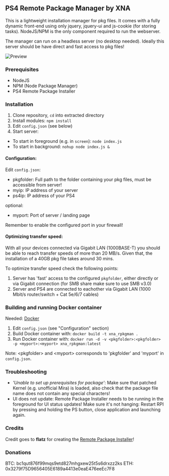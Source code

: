 ## PS4 Remote Package Manager by XNA

This is a lightweight installation manager for pkg files.
It comes with a fully dynamic front-end using only jquery, jquery-ui and js-cookie (for storing tasks).
NodeJS/NPM is the only component required to run the webserver.

The manager can run on a headless server (no desktop needed). Ideally this server should be have direct and fast access to pkg files!

![Preview](preview.png)

### Prerequisites
- NodeJS
- NPM (Node Package Manager)
- PS4 Remote Package Installer

### Installation 
1. Clone repository, `cd` into extracted directory
2. Install modules: `npm install`
3. Edit `config.json` (see below)
4. Start server:
* To start in foreground (e.g. in `screen`): `node index.js`
* To start in background: `nohup node index.js &`

#### Configuration:
Edit `config.json`:
* pkgfolder: Full path to the folder containing your pkg files, must be accessible from server!
* myip: IP address of your server
* ps4ip: IP address of your PS4

optional:
* myport: Port of server / landing page

Remember to enable the configured port in your firewall!

#### Optimizing transfer speed:
With all your devices connected via Gigabit LAN (1000BASE-T) you should be able to reach transfer speeds of more than 20 MB/s.
Given that, the installation of a 40GB pkg file takes around 30 mins.

To optimize transfer speed check the following points:
1. Server has 'fast' access to the configured `pkgfolder`, either directly or via Gigabit connection (for SMB share make sure to use SMB v3.0)
2. Server and PS4 are connected to eachother via Gigabit LAN (1000 Mbit/s router/switch + Cat 5e/6/7 cables)

### Building and running Docker container
Needed: [Docker](https://docs.docker.com/get-docker/)

1. Edit `config.json` (see "Configuration" section)
2. Build Docker container with: `docker build -t xna_rpkgman .`
3. Run Docker container with: `docker run -d -v <pkgfolder>:<pkgfolder> -p <myport>:<myport> xna_rpkgman:latest`

Note: \<pkgfolder\> and \<myport\> corresponds to 'pkgfolder' and 'myport' in `config.json`.

### Troubleshooting
* _'Unable to set up prerequisites for package'_: Make sure that patched Kernel (e.g. unofficial Mira) is loaded, also check that the package file name does not contain any special characters!
* UI does not update: Remote Package Installer needs to be running in the foreground for UI status updates! Make sure it's not hanging: Restart RPI by pressing and holding the PS button, close application and launching again.

### Credits
Credit goes to **flatz** for creating the [Remote Package Installer](https://github.com/flatz/ps4_remote_pkg_installer)!

### Donations
BTC: bc1qut876f99mqs9etd827mhgxew25t5s6drxzz2ks
ETH: 0x3279f75D9656405E6189a4413e0eaE476eeEc7F8
